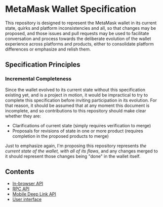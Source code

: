 # MetaMask Wallet Specification

This repository is designed to represent the MetaMask wallet in its current state, quirks and platform inconsistencies and all, so that changes may be proposed, and those issues and pull requests may be used to facilitate conversation and process towards the deliberate evolution of the wallet experience across platforms and products, either to consolidate platform differences or emphasize and relish them.

## Specification Principles

### Incremental Completeness

Since the wallet evolved to its current state without this specification existing yet, and is a project in motion, it would be impractical to try to complete this specification before inviting participation in its evolution. For that reason, it should be assumed that at any moment this document is incomplete, and so contributions to this repository should make clear whether they are:

- Clarifications of current state (simply requires verification to merge)
- Proposals for revisions of state in one or more product (requires completion in the proposed products to merge)

Just to emphasize again, I'm proposing this repository represents _the current state of the wallet, with all of its flaws_, and any changes merged to it should represent those changes being "done" in the wallet itself.

## Contents

- [In-browser API](./api/browser.md)
- [RPC API](./api/rpc.md)
- [Mobile Deep Link API](./api/mobile-deep-link.md)
- [User interface](./ui/index.md)

